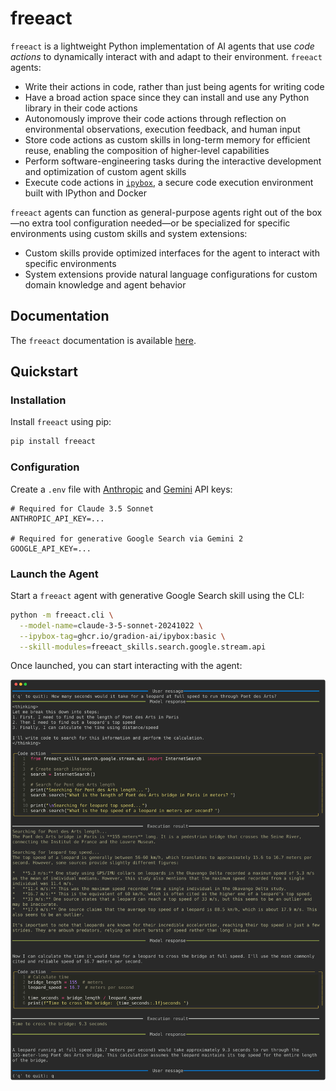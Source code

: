 # freeact

`freeact` is a lightweight Python implementation of AI agents that use *code actions* to dynamically interact with and adapt to their environment. `freeact` agents:

- Write their actions in code, rather than just being agents for writing code
- Have a broad action space since they can install and use any Python library in their code actions
- Autonomously improve their code actions through reflection on environmental observations, execution feedback, and human input
- Store code actions as custom skills in long-term memory for efficient reuse, enabling the composition of higher-level capabilities
- Perform software-engineering tasks during the interactive development and optimization of custom agent skills
- Execute code actions in [`ipybox`](https://gradion-ai.github.io/ipybox/), a secure code execution environment built with IPython and Docker

`freeact` agents can function as general-purpose agents right out of the box—no extra tool configuration needed—or be specialized for specific environments using custom skills and system extensions:

- Custom skills provide optimized interfaces for the agent to interact with specific environments
- System extensions provide natural language configurations for custom domain knowledge and agent behavior

## Documentation

The `freeact` documentation is available [here](https://gradion-ai.github.io/freeact/).

## Quickstart

### Installation

Install `freeact` using pip:

```bash
pip install freeact
```

### Configuration

Create a `.env` file with [Anthropic](https://console.anthropic.com/settings/keys) and [Gemini](https://aistudio.google.com/app/apikey) API keys:

```env title=".env"
# Required for Claude 3.5 Sonnet
ANTHROPIC_API_KEY=...

# Required for generative Google Search via Gemini 2
GOOGLE_API_KEY=...
```

### Launch the Agent

Start a `freeact` agent with generative Google Search skill using the CLI:

```bash
python -m freeact.cli \
  --model-name=claude-3-5-sonnet-20241022 \
  --ipybox-tag=ghcr.io/gradion-ai/ipybox:basic \
  --skill-modules=freeact_skills.search.google.stream.api
```

Once launched, you can start interacting with the agent:

[![output](docs/tutorials/output/quickstart.svg)](docs/tutorials/output/quickstart.html)
